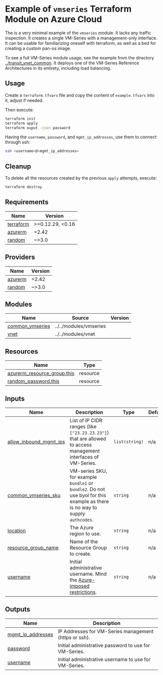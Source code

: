 # Example of `vmseries` Terraform Module on Azure Cloud

The is a very minimal example of the `vmseries` module. It lacks any traffic inspection.
It creates a single VM-Series with a management-only interface. It can be usable for familiarizing
oneself with terraform, as well as a bed for creating a custom pan-os image.

To see a full VM-Series module usage, see the example from the directory [../transit_vnet_common](../transit_vnet_common). It deploys one of the VM-Series Reference Architectures in its entirety, including load balancing.

## Usage

Create a `terraform.tfvars` file and copy the content of `example.tfvars` into it, adjust if needed.

Then execute:

```sh
terraform init
terraform apply
terraform ouput -json password
```

Having the `username`, `password`, and `mgmt_ip_addresses`, use them to connect through ssh:

```sh
ssh <username>@<mgmt_ip_addresses>
```

## Cleanup

To delete all the resources created by the previous `apply` attempts, execute:

```sh
terraform destroy
```

<!-- BEGINNING OF PRE-COMMIT-TERRAFORM DOCS HOOK -->
## Requirements

| Name | Version |
|------|---------|
| <a name="requirement_terraform"></a> [terraform](#requirement\_terraform) | >=0.12.29, <0.16 |
| <a name="requirement_azurerm"></a> [azurerm](#requirement\_azurerm) | =2.42 |
| <a name="requirement_random"></a> [random](#requirement\_random) | ~>3.0 |

## Providers

| Name | Version |
|------|---------|
| <a name="provider_azurerm"></a> [azurerm](#provider\_azurerm) | =2.42 |
| <a name="provider_random"></a> [random](#provider\_random) | ~>3.0 |

## Modules

| Name | Source | Version |
|------|--------|---------|
| <a name="module_common_vmseries"></a> [common\_vmseries](#module\_common\_vmseries) | ../../modules/vmseries |  |
| <a name="module_vnet"></a> [vnet](#module\_vnet) | ../../modules/vnet |  |

## Resources

| Name | Type |
|------|------|
| [azurerm_resource_group.this](https://registry.terraform.io/providers/hashicorp/azurerm/2.42/docs/resources/resource_group) | resource |
| [random_password.this](https://registry.terraform.io/providers/hashicorp/random/latest/docs/resources/password) | resource |

## Inputs

| Name | Description | Type | Default | Required |
|------|-------------|------|---------|:--------:|
| <a name="input_allow_inbound_mgmt_ips"></a> [allow\_inbound\_mgmt\_ips](#input\_allow\_inbound\_mgmt\_ips) | List of IP CIDR ranges (like `["23.23.23.23"]`) that are allowed to access management interfaces of VM-Series. | `list(string)` | n/a | yes |
| <a name="input_common_vmseries_sku"></a> [common\_vmseries\_sku](#input\_common\_vmseries\_sku) | VM-series SKU, for example `bundle1` or `bundle2`. Do not use byol for this example as there is no way to supply `authcodes`. | `string` | n/a | yes |
| <a name="input_location"></a> [location](#input\_location) | The Azure region to use. | `string` | n/a | yes |
| <a name="input_resource_group_name"></a> [resource\_group\_name](#input\_resource\_group\_name) | Name of the Resource Group to create. | `string` | n/a | yes |
| <a name="input_username"></a> [username](#input\_username) | Initial administrative username. Mind the [Azure-imposed restrictions](https://docs.microsoft.com/en-us/azure/virtual-machines/linux/faq#what-are-the-username-requirements-when-creating-a-vm). | `string` | n/a | yes |

## Outputs

| Name | Description |
|------|-------------|
| <a name="output_mgmt_ip_addresses"></a> [mgmt\_ip\_addresses](#output\_mgmt\_ip\_addresses) | IP Addresses for VM-Series management (https or ssh). |
| <a name="output_password"></a> [password](#output\_password) | Initial administrative password to use for VM-Series. |
| <a name="output_username"></a> [username](#output\_username) | Initial administrative username to use for VM-Series. |
<!-- END OF PRE-COMMIT-TERRAFORM DOCS HOOK -->
